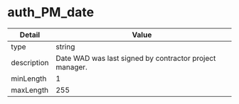 # auth_PM_date
| Detail | Value |
| ------ | ----- |
| type | string |
| description | Date WAD was last signed by contractor project manager. |
| minLength | 1 |
| maxLength | 255 |
